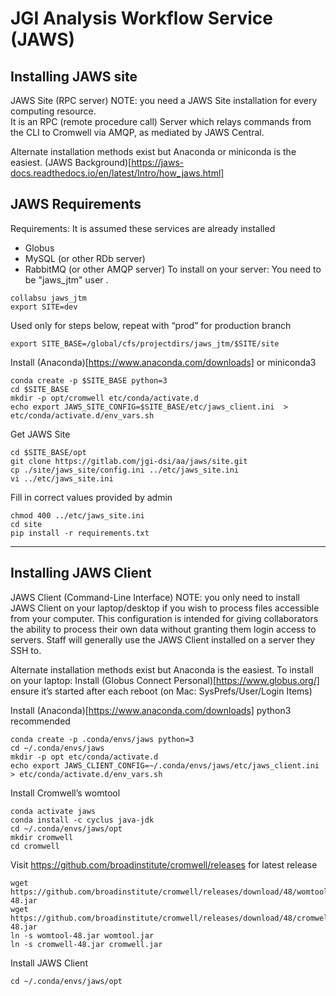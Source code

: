 # JGI Analysis Workflow Service (JAWS)

## Installing JAWS site
JAWS Site (RPC server)
NOTE: you need a JAWS Site installation for every computing resource.  
It is an RPC (remote procedure call) Server which relays commands from the CLI to Cromwell via AMQP, as mediated by JAWS Central.

Alternate installation methods exist but Anaconda or miniconda is the easiest.
(JAWS Background)[https://jaws-docs.readthedocs.io/en/latest/Intro/how_jaws.html]  

## JAWS Requirements
Requirements:
It is assumed these services are already installed
* Globus
* MySQL (or other RDb server)
* RabbitMQ (or other AMQP server)
To install on your server:
      You need to be "jaws_jtm" user . 
      
```
collabsu jaws_jtm
export SITE=dev
```

Used only for steps below, repeat with “prod” for production branch
```
export SITE_BASE=/global/cfs/projectdirs/jaws_jtm/$SITE/site
```

Install (Anaconda)[https://www.anaconda.com/downloads] or miniconda3

```
conda create -p $SITE_BASE python=3
cd $SITE_BASE
mkdir -p opt/cromwell etc/conda/activate.d
echo export JAWS_SITE_CONFIG=$SITE_BASE/etc/jaws_client.ini  > etc/conda/activate.d/env_vars.sh
```

Get JAWS Site
```
cd $SITE_BASE/opt
git clone https://gitlab.com/jgi-dsi/aa/jaws/site.git
cp ./site/jaws_site/config.ini ../etc/jaws_site.ini
vi ../etc/jaws_site.ini
```

Fill in correct values provided by admin
```
chmod 400 ../etc/jaws_site.ini
cd site
pip install -r requirements.txt
```

---------------------------------

## Installing JAWS Client 
JAWS Client (Command-Line Interface)
NOTE: you only need to install JAWS Client on your laptop/desktop if you wish to process files accessible from your computer.  This configuration is intended for giving collaborators the ability to process their own data without granting them login access to servers.  Staff will generally use the JAWS Client installed on a server they SSH to.

Alternate installation methods exist but Anaconda is the easiest.
To install on your laptop:
Install (Globus Connect Personal)[https://www.globus.org/]
ensure it’s started after each reboot (on Mac: SysPrefs/User/Login Items)

Install (Anaconda)[https://www.anaconda.com/downloads]
python3 recommended
```
conda create -p .conda/envs/jaws python=3
cd ~/.conda/envs/jaws
mkdir -p opt etc/conda/activate.d
echo export JAWS_CLIENT_CONFIG=~/.conda/envs/jaws/etc/jaws_client.ini > etc/conda/activate.d/env_vars.sh
```
Install Cromwell’s womtool
```
conda activate jaws
conda install -c cyclus java-jdk
cd ~/.conda/envs/jaws/opt
mkdir cromwell
cd cromwell
```

Visit https://github.com/broadinstitute/cromwell/releases for latest release
```
wget https://github.com/broadinstitute/cromwell/releases/download/48/womtool-48.jar
wget https://github.com/broadinstitute/cromwell/releases/download/48/cromwell-48.jar
ln -s womtool-48.jar womtool.jar
ln -s cromwell-48.jar cromwell.jar
```

Install JAWS Client
```
cd ~/.conda/envs/jaws/opt
```

